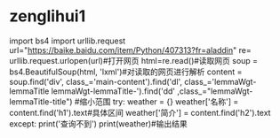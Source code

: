 # zenglihui1
import bs4
import urllib.request
url="https://baike.baidu.com/item/Python/407313?fr=aladdin"
re= urllib.request.urlopen(url)#打开网页
html=re.read()#读取网页
soup = bs4.BeautifulSoup(html, 'lxml')#对读取的网页进行解析
content = soup.find('div', class_='main-content').find('dl', class_='lemmaWgt-lemmaTitle lemmaWgt-lemmaTitle-').find('dd' ,class_="lemmaWgt-lemmaTitle-title")
#缩小范围
try:
    weather = {}
    weather['名称'] = content.find('h1').text#具体区间
    weather['简介'] = content.find('h2').text
except:
    print('查询不到')
print(weather)#输出结果
